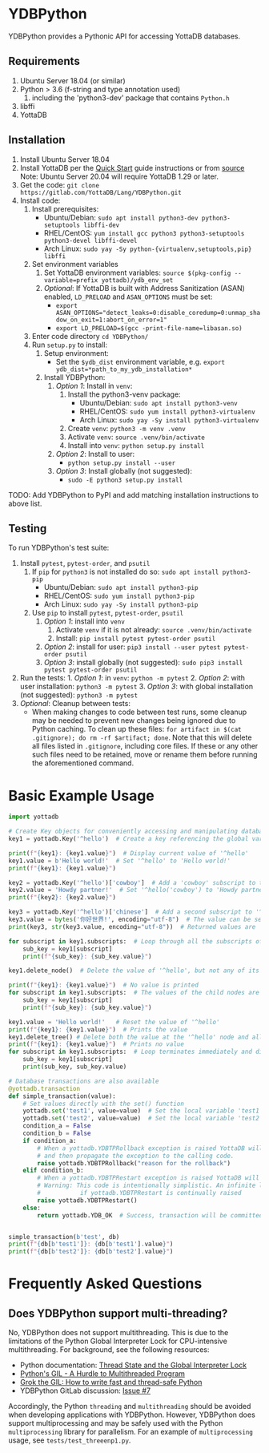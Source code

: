 # YDBPython

YDBPython provides a Pythonic API for accessing YottaDB databases.

## Requirements

1. Ubuntu Server 18.04 (or similar)
2. Python > 3.6 (f-string and type annotation used)
    1. including the 'python3-dev' package that contains `Python.h`
3. libffi
3. YottaDB

## Installation

1. Install Ubuntu Server 18.04
2. Install YottaDB per the [Quick Start](https://docs.yottadb.com/MultiLangProgGuide/MultiLangProgGuide.html#quick-start) guide instructions or from [source](https://gitlab.com/YottaDB/DB/YDB)
    Note: Ubuntu Server 20.04 will require YottaDB 1.29 or later.
3. Get the code: `git clone https://gitlab.com/YottaDB/Lang/YDBPython.git`
4. Install code:
	1. Install prerequisites:
		* Ubuntu/Debian: `sudo apt install python3-dev python3-setuptools libffi-dev`
		* RHEL/CentOS: `yum install gcc python3 python3-setuptools python3-devel libffi-devel`
		* Arch Linux: `sudo yay -Sy python-{virtualenv,setuptools,pip} libffi`
	2. Set environment variables
		1. Set YottaDB environment variables: `source $(pkg-config --variable=prefix yottadb)/ydb_env_set`
		2. *Optional*: If YottaDB is built with Address Sanitization (ASAN) enabled, `LD_PRELOAD` and `ASAN_OPTIONS` must be set:
			* `export ASAN_OPTIONS="detect_leaks=0:disable_coredump=0:unmap_shadow_on_exit=1:abort_on_error=1"`
			* `export LD_PRELOAD=$(gcc -print-file-name=libasan.so)`
	3. Enter code directory `cd YDBPython/`
	4. Run `setup.py` to install:
		1. Setup environment:
			* Set the `$ydb_dist` environment variable, e.g. `export ydb_dist=*path_to_my_ydb_installation*`
		2. Install YDBPython:
			1. *Option 1*: Install in `venv`:
				1. Install the python3-venv package:
					* Ubuntu/Debian: `sudo apt install python3-venv`
					* RHEL/CentOS: `sudo yum install python3-virtualenv`
					* Arch Linux: `sudo yay -Sy install python3-virtualenv`
				2. Create `venv`: `python3 -m venv .venv`
				3. Activate `venv`: `source .venv/bin/activate`
				4. Install into `venv`: `python setup.py install`
			2. *Option 2*: Install to user:
				* `python setup.py install --user`
			3. *Option 3*: Install globally (not suggested):
				* `sudo -E python3 setup.py install`

TODO: Add YDBPython to PyPI and add matching installation instructions to above list.

## Testing

To run YDBPython's test suite:

1. Install `pytest`, `pytest-order`, and `psutil`
	1. If `pip` for `python3` is not installed do so: `sudo apt install python3-pip`
		* Ubuntu/Debian: `sudo apt install python3-pip`
		* RHEL/CentOS: `sudo yum install python3-pip`
		* Arch Linux: `sudo yay -Sy install python3-pip`
	2. Use `pip` to install `pytest`, `pytest-order`, `psutil`
		1. *Option 1*: install into `venv`
			1. Activate `venv` if it is not already: `source .venv/bin/activate`
			2. Install: `pip install pytest pytest-order psutil`
		2. *Option 2*: install for user: `pip3 install --user pytest pytest-order psutil`
		3. *Option 3*: install globally (not suggested): `sudo pip3 install pytest pytest-order psutil`
2. Run the tests:
		1. *Option 1*: in `venv`: `python -m pytest`
		2. *Option 2*: with user installation: `python3 -m pytest`
		3. *Option 3*: with global installation (not suggested): `python3 -m pytest`
3. *Optional*: Cleanup between tests:
	* When making changes to code between test runs, some cleanup may be needed to prevent new changes being ignored due to Python caching. To clean up these files: `for artifact in $(cat .gitignore); do rm -rf $artifact; done`. Note that this will delete all files listed in `.gitignore`, including core files. If these or any other such files need to be retained, move or rename them before running the aforementioned command.

# Basic Example Usage

```python
import yottadb

# Create Key objects for conveniently accessing and manipulating database nodes
key1 = yottadb.Key('^hello')  # Create a key referencing the global variable '^hello'

print(f"{key1}: {key1.value}")  # Display current value of '^hello'
key1.value = b'Hello world!'  # Set '^hello' to 'Hello world!'
print(f"{key1}: {key1.value}")

key2 = yottadb.Key('^hello')['cowboy']  # Add a 'cowboy' subscript to the global variable '^hello', creating a new key
key2.value = 'Howdy partner!'  # Set '^hello('cowboy') to 'Howdy partner!'
print(f"{key2}: {key2.value}")

key3 = yottadb.Key('^hello')['chinese']  # Add a second subscript to '^hello', creating a third key
key3.value = bytes('你好世界!', encoding="utf-8")  # The value can be set to anything that can be encoded to `bytes`
print(key3, str(key3.value, encoding="utf-8"))  # Returned values are `bytes` objects, and so may need to be encoded

for subscript in key1.subscripts:  # Loop through all the subscripts of a key
    sub_key = key1[subscript]
    print(f"{sub_key}: {sub_key.value}")

key1.delete_node()  # Delete the value of '^hello', but not any of its child nodes

print(f"{key1}: {key1.value}")  # No value is printed
for subscript in key1.subscripts:  # The values of the child nodes are still in the database
    sub_key = key1[subscript]
    print(f"{sub_key}: {sub_key.value}")

key1.value = 'Hello world!'   # Reset the value of '^hello'
print(f"{key1}: {key1.value}")  # Prints the value
key1.delete_tree() # Delete both the value at the '^hello' node and all of it's children
print(f"{key1}: {key1.value}")  # Prints no value
for subscript in key1.subscripts:  # Loop terminates immediately and displays no subscripts
    sub_key = key1[subscript]
    print(sub_key, sub_key.value)

# Database transactions are also available
@yottadb.transaction
def simple_transaction(value):
	# Set values directly with the set() function
    yottadb.set('test1', value=value)  # Set the local variable 'test1' to the given value
    yottadb.set('test2', value=value)  # Set the local variable 'test2' to the given value
    condition_a = False
    condition_b = False
    if condition_a:
        # When a yottadb.YDBTPRollback exception is raised YottaDB will rollback the transaction
        # and then propagate the exception to the calling code.
        raise yottadb.YDBTPRollback("reason for the rollback")
    elif condition_b:
        # When a yottadb.YDBTPRestart exception is raised YottaDB will call the transaction again.
        # Warning: This code is intentionally simplistic. An infinite loop will occur
        #           if yottadb.YDBTPRestart is continually raised
        raise yottadb.YDBTPRestart()
    else:
        return yottadb.YDB_OK  # Success, transaction will be committed


simple_transaction(b'test', db)
print(f"{db[b'test1']}: {db[b'test1'].value}")
print(f"{db[b'test2']}: {db[b'test2'].value}")
```

# Frequently Asked Questions

## Does YDBPython support multi-threading?

No, YDBPython does not support multithreading. This is due to the limitations of the Python Global Interpreter Lock for CPU-intensive multithreading. For background, see the following resources:
+ Python documentation: [Thread State and the Global Interpreter Lock](https://docs.python.org/3/c-api/init.html#thread-state-and-the-global-interpreter-lock)
+ [Python's GIL - A Hurdle to Multithreaded Program](https://medium.com/python-features/pythons-gil-a-hurdle-to-multithreaded-program-d04ad9c1a63)
+ [Grok the GIL: How to write fast and thread-safe Python](https://opensource.com/article/17/4/grok-gil)
+ YDBPython GitLab discussion: [Issue #7](https://gitlab.com/YottaDB/Lang/YDBPython/-/issues/7)

Accordingly, the Python `threading` and `multithreading` should be avoided when developing applications with YDBPython. However, YDBPython does support multiprocessing and may be safely used with the Python `multiprocessing` library for parallelism. For an example of `multiprocessing` usage, see `tests/test_threeenp1.py`.
